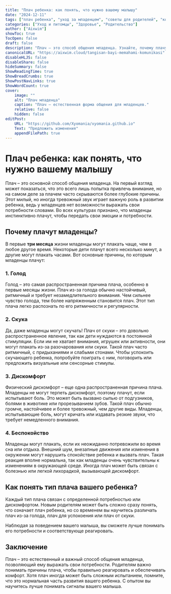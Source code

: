 ```yaml
---
title: "Плач ребенка: как понять, что нужно вашему малышу"
date: "2024-12-11"
tags: ["плач ребенка", "уход за младенцем", "советы для родителей", "коммуникация с младенцем", "новые родители"]
categories: ["Уход и питомцы", "Здоровье", "Родительство"]
author: ["Aixwim"]
showToc: true
TocOpen: false
draft: false
description: "Плач – это способ общения младенца. Узнайте, почему плачут младенцы и как реагировать на различные виды плача в первые месяцы жизни."
canonicalURL: "https://aixwim.cloud/tangisan-bayi-memahami-komunikasi"
disableHLJS: false
disableShare: false
hideSummary: false
ShowReadingTime: true
ShowBreadCrumbs: true
ShowPostNavLinks: true
ShowWordCount: true
cover:
    image: ""
    alt: "Плач младенца"
    caption: "Плач – естественная форма общения для младенцев."
    relative: false
    hidden: false
editPost:
    URL: "https://github.com/Xyomania/xyomania.github.io"
    Text: "Предложить изменения"
    appendFilePath: true
---
```


# Плач ребенка: как понять, что нужно вашему малышу

Плач – это основной способ общения младенца. На первый взгляд может показаться, что это всего лишь попытка привлечь внимание, но на самом деле за плачем часто скрываются более глубокие причины. Этот милый, но иногда тревожный звук играет важную роль в развитии ребенка, ведь у младенцев нет возможности выражать свои потребности словами. Во всех культурах признано, что младенцы инстинктивно плачут, чтобы передать свои эмоции и потребности.

## Почему плачут младенцы?

В первые **три месяца** жизни младенцы могут плакать чаще, чем в любое другое время. Некоторые дети плачут всего несколько минут, а другие могут плакать часами. Вот основные причины, по которым младенцы плачут:

### 1. **Голод**
Голод – это самая распространенная причина плача, особенно в первые месяцы жизни. Плач из-за голода обычно настойчивый, ритмичный и требует незамедлительного внимания. Чем сильнее чувство голода, тем более напряженным становится плач. Этот тип плача легко распознать по его ритмичности и регулярности.

### 2. **Скука**
Да, даже младенцы могут скучать! Плач от скуки – это довольно распространенное явление, так как дети нуждаются в постоянной стимуляции. Если им не хватает внимания, игрушек или активности, они могут плакать из-за разочарования или скуки. Такой плач часто ритмичный, с придыханиями и слабыми стонами. Чтобы успокоить скучающего ребенка, попробуйте поиграть с ним, поговорить или предложить визуальные или сенсорные стимулы.

### 3. **Дискомфорт**
Физический дискомфорт – еще одна распространенная причина плача. Младенцы не могут терпеть дискомфорт, поэтому плачут, если испытывают боль. Это может быть вызвано сыпью от подгузников, болями в животике или прорезыванием зубов. Такой плач обычно громче, настойчивее и более тревожный, чем другие виды. Младенцы, испытывающие боль, могут кричать или издавать резкие звуки, что требует немедленного внимания.

### 4. **Беспокойство**
Младенцы могут плакать, если их неожиданно потревожили во время сна или отдыха. Внешний шум, внезапные движения или изменения в окружении могут нарушить спокойствие ребенка и вызвать плач. Такая реакция вполне нормальна, так как младенцы очень чувствительны к изменениям в окружающей среде. Иногда плач может быть связан с болезнью или легкой лихорадкой, вызывающей дискомфорт.

## Как понять тип плача вашего ребенка?

Каждый тип плача связан с определенной потребностью или дискомфортом. Новым родителям может быть сложно сразу понять, что означает плач ребенка, но со временем вы научитесь различать плач из-за голода, плач для успокоения или плач от скуки.

Наблюдая за поведением вашего малыша, вы сможете лучше понимать его потребности и соответствующе реагировать.

## Заключение

Плач – это естественный и важный способ общения младенца, позволяющий ему выражать свои потребности. Родителям важно понимать причины плача, чтобы правильно реагировать и обеспечивать комфорт. Хотя плач иногда может быть сложным испытанием, помните, что это нормальная часть развития вашего ребенка. С опытом вы научитесь лучше понимать сигналы вашего малыша.
